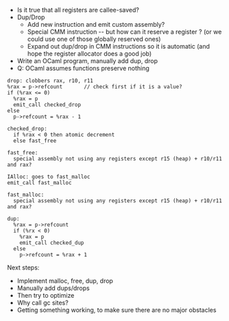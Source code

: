 - Is it true that all registers are callee-saved? 
- Dup/Drop 
  - Add new instruction and emit custom assembly? 
  - Special CMM instruction -- but how can it reserve a register ?   (or we could use one of those globally reserved ones) 
  - Expand out dup/drop in CMM instructions so it is automatic (and hope the register allocator does a good job) 
- Write an OCaml program, manually add dup, drop 
- Q: OCaml assumes functions preserve nothing 

``` 
drop: clobbers rax, r10, r11 
%rax = p->refcount       // check first if it is a value? 
if (%rax <= 0)  
  %rax = p 
  emit_call checked_drop 
else 
  p->refcount = %rax - 1  

checked_drop: 
  if %rax < 0 then atomic decrement 
  else fast_free 

fast_free: 
  special assembly not using any registers except r15 (heap) + r10/r11 and rax? 

IAlloc: goes to fast_malloc 
emit_call fast_malloc 

fast_malloc: 
  special assembly not using any registers except r15 (heap) + r10/r11 and rax? 

dup: 
  %rax = p->refcount  
  if (%rx < 0)  
    %rax = p 
    emit_call checked_dup 
  else 
    p->refcount = %rax + 1   

``` 

 

Next steps: 
- Implement malloc, free, dup, drop 
- Manually add dups/drops 
- Then try to optimize 
- Why call gc sites? 
- Getting something working, to make sure there are no major obstacles 

